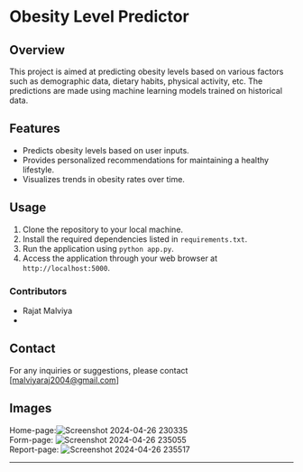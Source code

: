 # Obesity Level Predictor

## Overview
This project is aimed at predicting obesity levels based on various factors such as demographic data, dietary habits, physical activity, etc. The predictions are made using machine learning models trained on historical data.

## Features
- Predicts obesity levels based on user inputs.
- Provides personalized recommendations for maintaining a healthy lifestyle.
- Visualizes trends in obesity rates over time.

## Usage
1. Clone the repository to your local machine.
2. Install the required dependencies listed in `requirements.txt`.
3. Run the application using `python app.py`.
4. Access the application through your web browser at `http://localhost:5000`.

### Contributors
- Rajat Malviya
- 
## Contact
For any inquiries or suggestions, please contact [malviyaraj2004@gmail.com]

## Images
Home-page:![Screenshot 2024-04-26 230335](https://github.com/rajat-malvi/ObacityPridictor/assets/143414044/d39d6ad9-d7f8-4911-a1be-81cfb5a7b2b2)   
Form-page: ![Screenshot 2024-04-26 235055](https://github.com/rajat-malvi/ObacityPridictor/assets/143414044/e7d65b7f-182a-4de8-8632-c281a34ad04f)   
Report-page: ![Screenshot 2024-04-26 235517](https://github.com/rajat-malvi/ObacityPridictor/assets/143414044/33a61222-6a03-4b1f-8f36-bda07c80ebfd)

---
